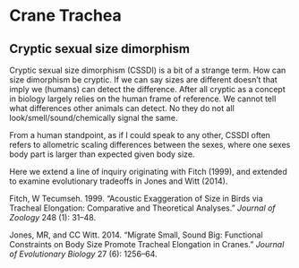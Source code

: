 # Crane Trachea

## Cryptic sexual size dimorphism

Cryptic sexual size dimorphism (CSSDI) is a bit of a strange term. How
can size dimorphism be cryptic. If we can say sizes are different
doesn’t that imply we (humans) can detect the difference. After all
cryptic as a concept in biology largely relies on the human frame of
reference. We cannot tell what differences other animals can detect. No
they do not all look/smell/sound/chemically signal the same.

From a human standpoint, as if I could speak to any other, CSSDI often
refers to allometric scaling differences between the sexes, where one
sexes body part is larger than expected given body size.

Here we extend a line of inquiry originating with Fitch (1999), and
extended to examine evolutionary tradeoffs in Jones and Witt (2014).

Fitch, W Tecumseh. 1999. “Acoustic Exaggeration of Size in Birds via
Tracheal Elongation: Comparative and Theoretical Analyses.” *Journal of
Zoology* 248 (1): 31–48.

Jones, MR, and CC Witt. 2014. “Migrate Small, Sound Big: Functional
Constraints on Body Size Promote Tracheal Elongation in Cranes.”
*Journal of Evolutionary Biology* 27 (6): 1256–64.
